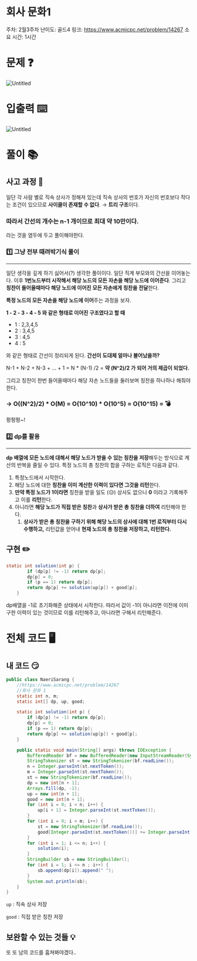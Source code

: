 # 회사 문화1

주차: 2월3주차
난이도: 골드4
링크: https://www.acmicpc.net/problem/14267
소요 시간: 1시간

# 문제 ❓

![Untitled](https://github.com/BE-Archive/Algorithm-Study/assets/76868151/bcfaa950-c373-488f-9cab-3db0a575fc12)

# 입출력 ⌨️

![Untitled](https://github.com/BE-Archive/Algorithm-Study/assets/76868151/89273539-7b24-4505-a72f-64ca93ca2c23)

# 풀이 📚

## 사고 과정 🤔

일단 각 사람 별로 직속 상사가 정해져 있는데 직속 상사의 번호가 자신의 번호보다 작다는 조건이 있으므로 **사이클이 존재할 수 없다**. → **트리 구조**이다.

### 따라서 **간선의 개수는 n-1 개**이므로 **최대 약 10만**이다.

라는 것을 염두에 두고 풀이해야한다.

### 1️⃣ 그냥 전부 때려박기식 풀이

---

일단 생각을 깊게 하기 싫어서(?) 생각한 풀이이다. 일단 직계 부모와의 간선을 이어놓는다. 이후 **1번노드부터 시작해서 해당 노드의 모든 자손을 해당 노드에 이어준다**. 그리고 **칭찬이 들어올때마다 해당 노드에 이어진 모든 자손에게 칭찬을 전달**한다.

**특정 노드의 모든 자손을 해당 노드에 이어**주는 과정을 보자.

**1 - 2 - 3 - 4 - 5 와 같은 형태로 이어진 구조였다고 할 때**

- 1 : 2,3,4,5
- 2 : 3,4,5
- 3 : 4,5
- 4 : 5

와 같은 형태로 간선이 정리되게 된다. **간선이 도대체 얼마나 불어났을까?**

N-1 + N-2 + N-3 + … + 1  = N * (N-1) /2 = **약 (N^2)/2 가 되어 거의 제곱이 되었다.**

그리고 칭찬이 한번 들어올때마다 해당 자손 노드들을 둘러보며 칭찬을 하나하나 해줘야한다.

### → ****O((N^2)/2) * O(M) = O(10^10) * O(10^5**) = O(10^15) =** 💣

펑펑펑~!

### 2️⃣ dp를 활용

---

**dp 배열에 모든 노드에 대해서 해당 노드가 받을 수 있는 칭찬을 저장**해두는 방식으로 계산의 반복을 줄일 수 있다. 특정 노드의 총 칭찬의 합을 구하는 로직은 다음과 같다.

1. 특정노드에서 시작한다.
2. 해당 노드에 대한 **칭찬을 이미 계산한 이력이 있다면 그것을 리턴**한다.
3. **만약 특정 노드가 1이라면** 칭찬을 받을 일도 (😥) 상사도 없으니 **0** 이라고 기록해주고 이를 **리턴**한다.
4. 아니라면 **해당 노드가 직접 받은 칭찬**과 **상사가 받은 총 칭찬을 더하여** 리턴해야 한다.
    1. **상사가 받은 총 칭찬을 구하기 위해 해당 노드의 상사에 대해 1번 로직부터 다시 수행하고,** 리턴값을 얻어내 **현재 노드의 총 칭찬을 저장하고, 리턴한다.**

## 구현 ✏️

```java
static int solution(int p) {
        if (dp[p] != -1) return dp[p];
        dp[p] = 0;
        if (p == 1) return dp[p];
        return dp[p] += solution(up[p]) + good[p];
    }
```

dp배열을 -1로 초기화해준 상태에서 시작한다. 따라서 값이 -1이 아니라면 이전에 이미 구한 이력이 있는 것이므로 이를 리턴해주고, 아니라면 구해서 리턴해준다.

# 전체 코드 🖥️

## 내 코드 😏

```java
public class NaeriSarang {
    //https://www.acmicpc.net/problem/14267
    //회사 문화 1
    static int n, m;
    static int[] dp, up, good;

    static int solution(int p) {
        if (dp[p] != -1) return dp[p];
        dp[p] = 0;
        if (p == 1) return dp[p];
        return dp[p] += solution(up[p]) + good[p];
    }

    public static void main(String[] args) throws IOException {
        BufferedReader bf = new BufferedReader(new InputStreamReader(System.in));
        StringTokenizer st = new StringTokenizer(bf.readLine());
        n = Integer.parseInt(st.nextToken());
        m = Integer.parseInt(st.nextToken());
        st = new StringTokenizer(bf.readLine());
        dp = new int[n + 1];
        Arrays.fill(dp, -1);
        up = new int[n + 1];
        good = new int[n + 1];
        for (int i = 0; i < n; i++) {
            up[i + 1] = Integer.parseInt(st.nextToken());
        }
        for (int i = 0; i < m; i++) {
            st = new StringTokenizer(bf.readLine());
            good[Integer.parseInt(st.nextToken())] += Integer.parseInt(st.nextToken());
        }
        for (int i = 1; i <= n; i++) {
            solution(i);
        }
        StringBuilder sb = new StringBuilder();
        for (int i = 1; i <= n ; i++) {
            sb.append(dp[i]).append(" ");
        }
        System.out.println(sb);
    }
}
```

`up` : 직속 상사 저장

`good` : 직접 받은 칭찬 저장

## 보완할 수 있는 것들 💡

또 또 남의 코드를 훔쳐봐야겠다..